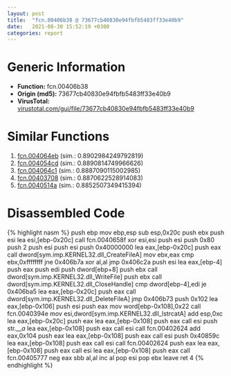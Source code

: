 ```yaml
---
layout: post
title:  "fcn.00406b38 @ 73677cb40830e94fbfb5483ff33e40b9"
date:   2021-08-30 15:52:19 +0300
categories: report
---
```


# Generic Information
- **Function:** fcn.00406b38
- **Origin (md5):** 73677cb40830e94fbfb5483ff33e40b9
- **VirusTotal:** [virustotal.com/gui/file/73677cb40830e94fbfb5483ff33e40b9][virustotal_ref]



# Similar Functions

1. [fcn.004064eb][similar_1_ref] (sim.: 0.8902984249792819)
2. [fcn.004054cd][similar_2_ref] (sim.: 0.8890814749966626)
3. [fcn.004064c1][similar_3_ref] (sim.: 0.8887090115002985)
4. [fcn.00403708][similar_4_ref] (sim.: 0.8870622528914083)
5. [fcn.0040514a][similar_5_ref] (sim.: 0.8852507349415394)


# Disassembled Code

{% highlight nasm %}
push ebp
mov ebp,esp
sub esp,0x20c
push ebx
push esi
lea esi,[ebp-0x20c]
call fcn.0040658f
xor esi,esi
push esi
push 0x80
push 2
push esi
push esi
push 0x40000000
lea eax,[ebp-0x20c]
push eax
call dword[sym.imp.KERNEL32.dll_CreateFileA]
mov ebx,eax
cmp ebx,0xffffffff
jne 0x406b7a
xor al,al
jmp 0x406c2a
push esi
lea eax,[ebp-4]
push eax
push edi
push dword[ebp+8]
push ebx
call dword[sym.imp.KERNEL32.dll_WriteFile]
push ebx
call dword[sym.imp.KERNEL32.dll_CloseHandle]
cmp dword[ebp-4],edi
je 0x406ba5
lea eax,[ebp-0x20c]
push eax
call dword[sym.imp.KERNEL32.dll_DeleteFileA]
jmp 0x406b73
push 0x102
lea eax,[ebp-0x106]
push esi
push eax
mov word[ebp-0x108],0x22
call fcn.0040394e
mov esi,dword[sym.imp.KERNEL32.dll_lstrcatA]
add esp,0xc
lea eax,[ebp-0x20c]
push eax
lea eax,[ebp-0x108]
push eax
call esi
push str.___a_
lea eax,[ebp-0x108]
push eax
call esi
call fcn.00402624
add eax,0x104
push eax
lea eax,[ebp-0x108]
push eax
call esi
push 0x40859c
lea eax,[ebp-0x108]
push eax
call esi
call fcn.00402624
push eax
lea eax,[ebp-0x108]
push eax
call esi
lea eax,[ebp-0x108]
push eax
call fcn.00405777
neg eax
sbb al,al
inc al
pop esi
pop ebx
leave 
ret 4
{% endhighlight %}


[similar_1_ref]: /report/fcn.004064eb@73677cb40830e94fbfb5483ff33e40b9
[similar_2_ref]: /report/fcn.004054cd@6c5b0418e4a4c57d99cda47d2717045d
[similar_3_ref]: /report/fcn.004064c1@6c5b0418e4a4c57d99cda47d2717045d
[similar_4_ref]: /report/fcn.00403708@1123b7aa5760238fe93045e585b8234c
[similar_5_ref]: /report/fcn.0040514a@73677cb40830e94fbfb5483ff33e40b9
[virustotal_ref]: https://www.virustotal.com/gui/file/73677cb40830e94fbfb5483ff33e40b9